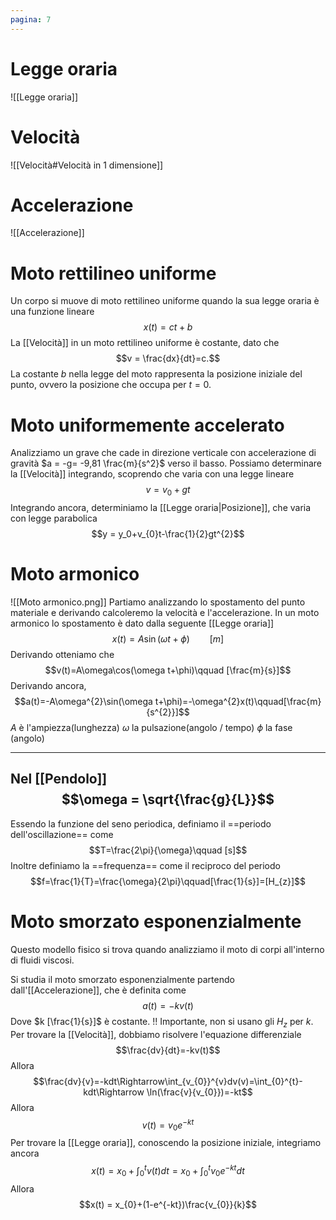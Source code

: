 ```yaml
---
pagina: 7
---
```

# Legge oraria
![[Legge oraria]]

# Velocità
![[Velocità#Velocità in 1 dimensione]]
# Accelerazione
![[Accelerazione]]
# Moto rettilineo uniforme
Un corpo si muove di moto rettilineo uniforme quando la sua legge oraria è una funzione lineare$$x(t)=ct+b$$La [[Velocità]] in un moto rettilineo uniforme è costante, dato che 
$$v = \frac{dx}{dt}=c.$$
La costante $b$ nella legge del moto rappresenta la posizione iniziale del punto, ovvero la posizione che occupa per $t = 0$.
# Moto uniformemente accelerato
Analizziamo un grave che cade in direzione verticale con accelerazione di gravità $a = -g= -9,81 \frac{m}{s^2}$ verso il basso.
Possiamo determinare la [[Velocità]] integrando, scoprendo che varia con una legge lineare$$v=v_{0}+gt$$Integrando ancora, determiniamo la [[Legge oraria|Posizione]], che varia con legge parabolica$$y = y_0+v_{0}t-\frac{1}{2}gt^{2}$$
# Moto armonico
![[Moto armonico.png]]
Partiamo analizzando lo spostamento del punto materiale e derivando calcoleremo la velocità e l'accelerazione.
In un moto armonico lo spostamento è dato dalla seguente [[Legge oraria]]$$x(t)=A\sin(\omega t+\phi)\qquad[m]$$Derivando otteniamo che$$v(t)=A\omega\cos(\omega t+\phi)\qquad [\frac{m}{s}]$$Derivando ancora,$$a(t)=-A\omega^{2}\sin(\omega t+\phi)=-\omega^{2}x(t)\qquad[\frac{m}{s^{2}}]$$$A$ è l'ampiezza(lunghezza)
$\omega$ la pulsazione(angolo / tempo)
$\phi$ la fase (angolo)

---
Nel [[Pendolo]]
$$\omega = \sqrt{\frac{g}{L}}$$
---

Essendo la funzione del seno periodica, definiamo il ==periodo dell'oscillazione==  come $$T=\frac{2\pi}{\omega}\qquad [s]$$Inoltre definiamo la ==frequenza== come il reciproco del periodo
$$f=\frac{1}{T}=\frac{\omega}{2\pi}\qquad[\frac{1}{s}]=[H_{z}]$$
# Moto smorzato esponenzialmente
Questo modello fisico si trova quando analizziamo il moto di corpi all'interno di fluidi viscosi.

Si studia il moto smorzato esponenzialmente partendo dall'[[Accelerazione]], che è definita come $$a(t)=-kv(t)$$
Dove $k [\frac{1}{s}]$ è costante.
!! Importante, non si usano gli $H_{z}$ per $k$.
Per trovare la [[Velocità]], dobbiamo risolvere l'equazione differenziale
$$\frac{dv}{dt}=-kv(t)$$
Allora$$\frac{dv}{v}=-kdt\Rightarrow\int_{v_{0}}^{v}dv(v)=\int_{0}^{t}-kdt\Rightarrow \ln(\frac{v}{v_{0}})=-kt$$Allora $$v(t)=v_{0}e^{-kt}$$
Per trovare la [[Legge oraria]], conoscendo la posizione iniziale, integriamo ancora
$$x(t)=x_{0}+\int_{0}^{t}v(t)dt=x_0+\int_{0}^{t}v_{0}e^{-kt}dt$$
Allora
$$x(t) = x_{0}+(1-e^{-kt})\frac{v_{0}}{k}$$
